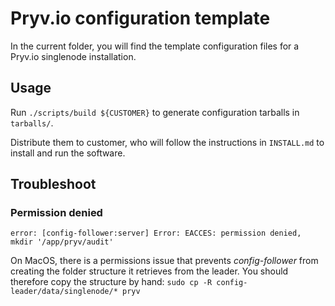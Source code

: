 # Pryv.io configuration template

In the current folder, you will find the template configuration files for a Pryv.io singlenode installation.

## Usage

Run `./scripts/build ${CUSTOMER}` to generate configuration tarballs in `tarballs/`.

Distribute them to customer, who will follow the instructions in `INSTALL.md` to install and run the software.

## Troubleshoot

### Permission denied

`error: [config-follower:server] Error: EACCES: permission denied, mkdir '/app/pryv/audit'`

On MacOS, there is a permissions issue that prevents *config-follower* from creating the folder structure it retrieves from the leader. You should therefore copy the structure by hand: `sudo cp -R config-leader/data/singlenode/* pryv`